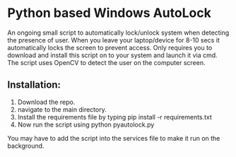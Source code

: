 # Python based Windows AutoLock
An ongoing small script to automatically lock/unlock system when detecting the presence of user.
When you leave your laptop/device for 8-10 secs it automatically locks the screen to prevent access. 
Only requires you to download and install this script on to your system and launch it via cmd.
The script uses OpenCV to detect the user on the computer screen. 

## Installation:
1. Download the repo.
2. navigate to the main directory.
3. Install the requirements file by typing pip install -r requirements.txt
4. Now run the script using python pyautolock.py

You may have to add the script into the services file to make it run on the background.
